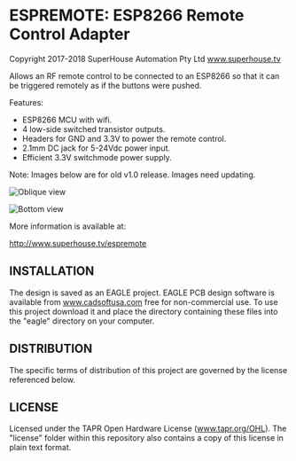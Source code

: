 ESPREMOTE: ESP8266 Remote Control Adapter
=========================================

Copyright 2017-2018 SuperHouse Automation Pty Ltd  www.superhouse.tv  

Allows an RF remote control to be connected to an ESP8266 so that it
can be triggered remotely as if the buttons were pushed.

Features:

 * ESP8266 MCU with wifi.
 * 4 low-side switched transistor outputs.
 * Headers for GND and 3.3V to power the remote control.
 * 2.1mm DC jack for 5-24Vdc power input.
 * Efficient 3.3V switchmode power supply.

Note: Images below are for old v1.0 release. Images need updating.

![Oblique view](https://raw.githubusercontent.com/SuperHouse/ESPREMOTE/master/images/ESPREMOTE-v1_0-oblique.jpg)

![Bottom view](https://raw.githubusercontent.com/SuperHouse/ESPREMOTE/master/images/ESPREMOTE-v1_0-bottom.jpg)

More information is available at:

  http://www.superhouse.tv/espremote


INSTALLATION
------------
The design is saved as an EAGLE project. EAGLE PCB design software is
available from www.cadsoftusa.com free for non-commercial use. To use
this project download it and place the directory containing these files
into the "eagle" directory on your computer.


DISTRIBUTION
------------
The specific terms of distribution of this project are governed by the
license referenced below.


LICENSE
-------
Licensed under the TAPR Open Hardware License (www.tapr.org/OHL).
The "license" folder within this repository also contains a copy of
this license in plain text format.

